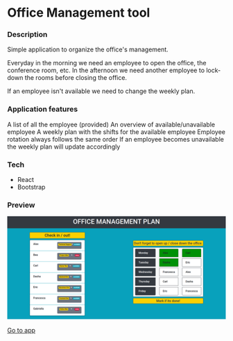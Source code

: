 # Office Management tool

### Description

Simple application to organize the office's management.

Everyday in the morning we need an employee to open the office, the conference room, etc. In the afternoon we need another employee to lock-down the rooms before closing the office.

If an employee isn't available we need to change the weekly plan.

### Application features

A list of all the employee (provided)
An overview of available/unavailable employee
A weekly plan with the shifts for the available employee
Employee rotation always follows the same order
If an employee becomes unavailable the weekly plan will update accordingly

### Tech

- React
- Bootstrap

### Preview

![screenshot](screenshot.png)

[Go to app](http://https://zeit.co/balazs-d/office-management/)
